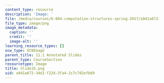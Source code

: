 ```yaml
---
content_type: resource
description: 'Image: '
file: /media/courses/6-004-computation-structures-spring-2017/a941a67234d1f22d3fa42c7c702efb69_Slide15.png
file_type: image/png
image_metadata:
  caption: ''
  credit: ''
  image-alt: ''
learning_resource_types: []
ocw_type: OCWImage
parent_title: 11.1 Annotated Slides
parent_type: CourseSection
resourcetype: Image
title: Slide15.png
uid: a941a672-34d1-f22d-3fa4-2c7c702efb69
---
```


